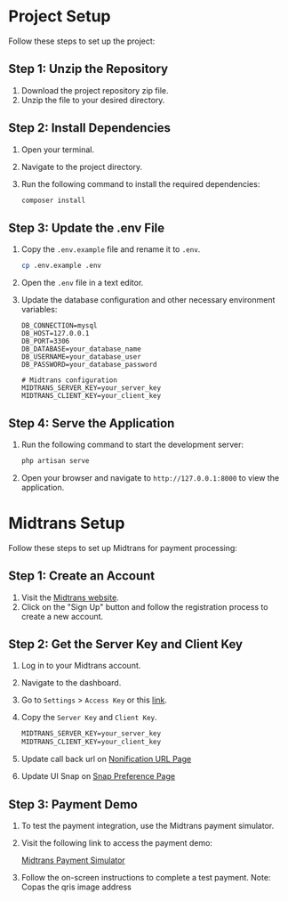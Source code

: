 # Project Setup

Follow these steps to set up the project:

## Step 1: Unzip the Repository

1. Download the project repository zip file.
2. Unzip the file to your desired directory.

## Step 2: Install Dependencies

1. Open your terminal.
2. Navigate to the project directory.
3. Run the following command to install the required dependencies:

    ```bash
    composer install
    ```

## Step 3: Update the .env File

1. Copy the `.env.example` file and rename it to `.env`.

    ```bash
    cp .env.example .env
    ```

2. Open the `.env` file in a text editor.
3. Update the database configuration and other necessary environment variables:

    ```env
    DB_CONNECTION=mysql
    DB_HOST=127.0.0.1
    DB_PORT=3306
    DB_DATABASE=your_database_name
    DB_USERNAME=your_database_user
    DB_PASSWORD=your_database_password

    # Midtrans configuration
    MIDTRANS_SERVER_KEY=your_server_key
    MIDTRANS_CLIENT_KEY=your_client_key
    ```

## Step 4: Serve the Application

1. Run the following command to start the development server:

    ```bash
    php artisan serve
    ```

2. Open your browser and navigate to `http://127.0.0.1:8000` to view the application.

# Midtrans Setup

Follow these steps to set up Midtrans for payment processing:

## Step 1: Create an Account

1. Visit the [Midtrans website](https://midtrans.com/).
2. Click on the "Sign Up" button and follow the registration process to create a new account.

## Step 2: Get the Server Key and Client Key

1. Log in to your Midtrans account.
2. Navigate to the dashboard.
3. Go to `Settings` > `Access Key` or this [link](https://dashboard.sandbox.midtrans.com/settings/config_info).
4. Copy the `Server Key` and `Client Key`.

    ```markdown
    MIDTRANS_SERVER_KEY=your_server_key
    MIDTRANS_CLIENT_KEY=your_client_key
    ```

5. Update call back url on [Nonification URL Page](https://dashboard.sandbox.midtrans.com/settings/payment/notification)
6. Update UI Snap on [Snap Preference Page](https://dashboard.sandbox.midtrans.com/settings/snap_preference)

## Step 3: Payment Demo

1. To test the payment integration, use the Midtrans payment simulator.
2. Visit the following link to access the payment demo:

    [Midtrans Payment Simulator](https://simulator.sandbox.midtrans.com/qris/payment/gopay)

3. Follow the on-screen instructions to complete a test payment.
   Note: Copas the qris image address
